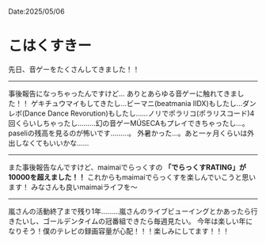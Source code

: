 Date:2025/05/06
# こはくすきー

先日、音ゲーをたくさんしてきました！！

----

事後報告になっちゃったんですけど…
ありとあらゆる音ゲーに触れてきました！！
ゲキチュウマイもしてきたし…ビーマニ(beatmania IIDX)もしたし…ダンレボ(Dance Dance Revorution)もしたし……ノリでポラリコ(ポラリスコード)4回くらいしちゃったし………幻の音ゲーMÚSECAもプレイできちゃったし…。
paseliの残高を見るのが怖いです………。
外暑かった…。あと一ヶ月くらいは外出しなくてもいいかな……

----

また事後報告なんですけど、maimaiでらっくすの **「でらっくすRATING」が10000を超えました！！**
これからもmaimaiでらっくすを楽しんでいこうと思います！
みなさんも良いmaimaiライフを〜

----

嵐さんの活動終了まで残り1年………嵐さんのライブビューイングとかあったら行きたいし、ゴールデンタイムの冠番組できたら毎週見たい。
今年は楽しい年になりそう！僕のテレビの録画容量が心配！！！楽しみにしてます！！！
